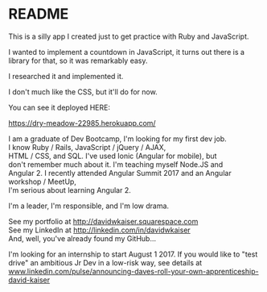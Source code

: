 # README

This is a silly app I created just to get practice with Ruby and JavaScript. 

I wanted to implement a countdown in JavaScript, it turns out there is a library for that, so it was remarkably easy. 

I researched it and implemented it. 

I don't much like the CSS, but it'll do for now. 

You can see it deployed HERE:   

https://dry-meadow-22985.herokuapp.com/


I am a graduate of Dev Bootcamp, I'm looking for my first dev job.   
I know Ruby / Rails, JavaScript / jQuery / AJAX,   
HTML / CSS, and SQL. I've used Ionic (Angular for mobile), but   
don't remember much about it. I'm teaching myself Node.JS and   
Angular 2. I recently attended Angular Summit 2017 and an Angular workshop / MeetUp,   
I'm serious about learning Angular 2.   

I'm a leader, I'm responsible, and I'm low drama.   

See my portfolio at http://davidwkaiser.squarespace.com   
See my LinkedIn at http://linkedin.com/in/davidwkaiser   
And, well, you've already found my GitHub...   

I'm looking for an internship to start August 1 2017. If you would like to "test drive" an ambitious Jr Dev in a low-risk way, see details at www.linkedin.com/pulse/announcing-daves-roll-your-own-apprenticeship-david-kaiser



